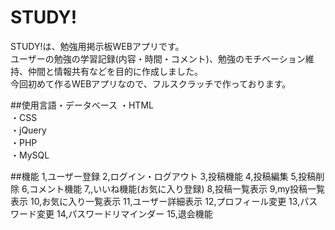 # STUDY!
STUDY!は、勉強用掲示板WEBアプリです。  
ユーザーの勉強の学習記録(内容・時間・コメント)、勉強のモチベーション維持、仲間と情報共有などを目的に作成しました。  
今回初めて作るWEBアプリなので、フルスクラッチで作っております。  

##使用言語・データベース
・HTML  
・CSS  
・jQuery  
・PHP  
・MySQL  

##機能
1,ユーザー登録
2,ログイン・ログアウト
3,投稿機能
4,投稿編集
5,投稿削除
6,コメント機能
7,,いいね機能(お気に入り登録)
8,投稿一覧表示
9,my投稿一覧表示
10,お気に入り一覧表示
11,ユーザー詳細表示
12,プロフィール変更
13,パスワード変更
14,パスワードリマインダー
15,退会機能
